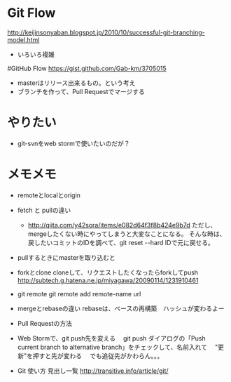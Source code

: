 # Git Flow
http://keijinsonyaban.blogspot.jp/2010/10/successful-git-branching-model.html
* いろいろ複雑

#GitHub Flow
https://gist.github.com/Gab-km/3705015
* masterはリリース出来るもの。という考え
* ブランチを作って、Pull Requestでマージする

# やりたい
* git-svnをweb stormで使いたいのだが？

# メモメモ

* remoteとlocalとorigin

* fetch と pullの違い
   * http://qiita.com/y42sora/items/e082d64f3f8b424e9b7d
    ただし、mergeしたくない時にやってしまうと大変なことになる。
    そんな時は、戻したいコミットのIDを調べて、git reset --hard IDで元に戻せる。

* pullするときにmasterを取り込むと

* forkとclone
   cloneして、リクエストしたくなったらforkしてpush
   http://subtech.g.hatena.ne.jp/miyagawa/20090114/1231910461

* git remote
    git remote add remote-name url

* mergeとrebaseの違い
   rebaseは、ベースの再構築　ハッシュが変わるよー

* Pull Requestの方法

* Web Stormで、git push先を変える
　git push ダイアログの「Push current branch to alternative branch」をチェックして、名前入れて
　"更新"を押すと先が変わる
　でも追従先がかわらん。。。

* Git 使い方 見出し一覧
   http://transitive.info/article/git/